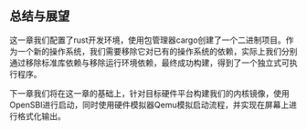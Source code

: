 ## 总结与展望
这一章我们配置了rust开发环境，使用包管理器cargo创建了一个二进制项目。作为一个新的操作系统，我们需要移除它对已有的操作系统的依赖，实际上我们分别通过移除标准库依赖与移除运行环境依赖，最终成功构建，得到了一个独立式可执行程序。

下一章我们将在这一章的基础上，针对目标硬件平台构建我们的内核镜像，使用OpenSBI进行启动，同时使用硬件模拟器Qemu模拟启动流程，并实现在屏幕上进行格式化输出。
